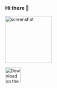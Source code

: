 ### Hi there 👋

<img src="https://user-images.githubusercontent.com/114917347/201506338-a3fdf598-e1da-417c-805a-7a5959ce5377.png" 
     alt="screenshot" 
     style="height: 150px">        

<a href="https://apps.apple.com/us/app/smartpf/id1635493374?itsct=apps_box_badge&amp;itscg=30200"
   target="_blank"
   rel="noopener noreferrer">
  <img src="https://user-images.githubusercontent.com/114917347/201505856-01f766e0-aedd-409d-89d6-29cef70a32ae.svg" 
       alt="Download on the App Store"
       style="height: 50px;">
</a>

<!--
**oshio07/oshio07** is a ✨ _special_ ✨ repository because its `README.md` (this file) appears on your GitHub profile.

Here are some ideas to get you started:

- 🔭 I’m currently working on ...
- 🌱 I’m currently learning ...
- 👯 I’m looking to collaborate on ...
- 🤔 I’m looking for help with ...
- 💬 Ask me about ...
- 📫 How to reach me: ...
- 😄 Pronouns: ...
- ⚡ Fun fact: ...
-->

